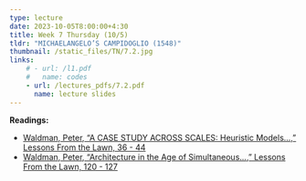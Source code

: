 ```yaml
---
type: lecture
date: 2023-10-05T8:00:00+4:30
title: Week 7 Thursday (10/5)
tldr: "MICHAELANGELO’S CAMPIDOGLIO (1548)"
thumbnail: /static_files/TN/7.2.jpg
links: 
    # - url: /l1.pdf
    #   name: codes
    - url: /lectures_pdfs/7.2.pdf
      name: lecture slides
---
```

**Readings:**
- [Waldman, Peter, “A CASE STUDY ACROSS SCALES: Heuristic Models...,” Lessons From the Lawn, 36 - 44](/readings_pdfs/week2/TH/r1.pdf)
- [Waldman, Peter, “Architecture in the Age of Simultaneous...,” Lessons From the Lawn, 120 - 127](/readings_pdfs/week2/TH/r2.pdf)



